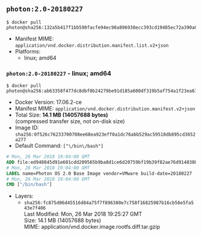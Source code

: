 ## `photon:2.0-20180227`

```console
$ docker pull photon@sha256:132a5b417f1bb598facfe94ec98a896938ecc393cd19485ec72a390a8d2c104e
```

-	Manifest MIME: `application/vnd.docker.distribution.manifest.list.v2+json`
-	Platforms:
	-	linux; amd64

### `photon:2.0-20180227` - linux; amd64

```console
$ docker pull photon@sha256:ab63358f477dc8dbf0b24279be91d185a600df319b5af754a1f23ea673516a0e
```

-	Docker Version: 17.06.2-ce
-	Manifest MIME: `application/vnd.docker.distribution.manifest.v2+json`
-	Total Size: **14.1 MB (14057688 bytes)**  
	(compressed transfer size, not on-disk size)
-	Image ID: `sha256:0f526c76233700708ee68ea923eff0a1dc76abb529ac59518db895cd3652a277`
-	Default Command: `["\/bin\/bash"]`

```dockerfile
# Mon, 26 Mar 2018 19:04:00 GMT
ADD file:ed948045d91e601cdd209565b9ba8d1ce6d20759bf19b39f82ae76d914830804 in / 
# Mon, 26 Mar 2018 19:04:00 GMT
LABEL name=Photon OS 2.0 Base Image vendor=VMware build-date=20180227
# Mon, 26 Mar 2018 19:04:00 GMT
CMD ["/bin/bash"]
```

-	Layers:
	-	`sha256:fc875d06d45516d84a75f7f896380e7c758f16825987b16cb56e5fa543e7f406`  
		Last Modified: Mon, 26 Mar 2018 19:25:27 GMT  
		Size: 14.1 MB (14057688 bytes)  
		MIME: application/vnd.docker.image.rootfs.diff.tar.gzip

